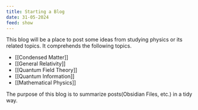```yaml
---
title: Starting a Blog
date: 31-05-2024
feed: show
---
```

This blog will be a place to post some ideas from studying physics or its related topics. It comprehends the following topics.

 - [[Condensed Matter]]
 - [[General Relativity]]
 - [[Quantum Field Theory]]
 - [[Quantum Information]]
 - [[Mathematical Physics]]
 
  The purpose of this blog is to summarize posts(Obsidian Files, etc.) in a tidy way.


